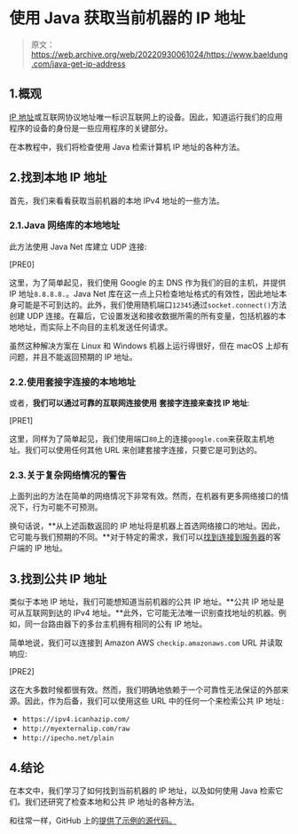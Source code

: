 # 使用 Java 获取当前机器的 IP 地址

> 原文：<https://web.archive.org/web/20220930061024/https://www.baeldung.com/java-get-ip-address>

## 1.概观

[IP 地址](/web/20220709110357/https://www.baeldung.com/cs/ipv4-vs-ipv6)或互联网协议地址唯一标识互联网上的设备。因此，知道运行我们的应用程序的设备的身份是一些应用程序的关键部分。

在本教程中，我们将检查使用 Java 检索计算机 IP 地址的各种方法。

## 2.找到本地 IP 地址

首先，我们来看看获取当前机器的本地 IPv4 地址的一些方法。

### 2.1.Java 网络库的本地地址

此方法使用 Java Net 库建立 UDP 连接:

[PRE0]

这里，为了简单起见，我们使用 Google 的主 DNS 作为我们的目的主机，并提供 IP 地址`8.8.8.8.`。Java Net 库在这一点上只检查地址格式的有效性，因此地址本身可能是不可到达的。此外，我们使用随机端口`12345`通过`socket.connect()`方法创建 UDP 连接。在幕后，它设置发送和接收数据所需的所有变量，包括机器的本地地址，而实际上不向目的主机发送任何请求。

虽然这种解决方案在 Linux 和 Windows 机器上运行得很好，但在 macOS 上却有问题，并且不能返回预期的 IP 地址。

### 2.2.使用套接字连接的本地地址

或者，**我们可以通过可靠的互联网连接使用** **套接字连接来查找 IP 地址**:

[PRE1]

这里，同样为了简单起见，我们使用端口`80`上的连接`google.com`来获取主机地址。我们可以使用任何其他 URL 来创建套接字连接，只要它是可到达的。

### 2.3.关于复杂网络情况的警告

上面列出的方法在简单的网络情况下非常有效。然而，在机器有更多网络接口的情况下，行为可能不可预测。

换句话说，**从上述函数返回的 IP 地址将是机器上首选网络接口的地址。因此，它可能与我们预期的不同。**对于特定的需求，我们可以[找到连接到服务器](/web/20220709110357/https://www.baeldung.com/java-client-get-ip-address)的客户端的 IP 地址。

## 3.找到公共 IP 地址

类似于本地 IP 地址，我们可能想知道当前机器的公共 IP 地址。**公共 IP 地址是可从互联网到达的 IPv4 地址。**此外，它可能无法唯一识别查找地址的机器。例如，同一台路由器下的多台主机拥有相同的公有 IP 地址。

简单地说，我们可以连接到 Amazon AWS `checkip.amazonaws.com` URL 并读取响应:

[PRE2]

这在大多数时候都很有效。然而，我们明确地依赖于一个可靠性无法保证的外部来源。因此，作为后备，我们可以使用这些 URL 中的任何一个来检索公共 IP 地址`:`

*   `https://ipv4.icanhazip.com/`
*   `http://myexternalip.com/raw`
*   `http://ipecho.net/plain`

## 4.结论

在本文中，我们学习了如何找到当前机器的 IP 地址，以及如何使用 Java 检索它们。我们还研究了检查本地和公共 IP 地址的各种方法。

和往常一样，GitHub 上的[提供了示例的源代码。](https://web.archive.org/web/20220709110357/https://github.com/eugenp/tutorials/tree/master/core-java-modules/core-java-networking-3)
